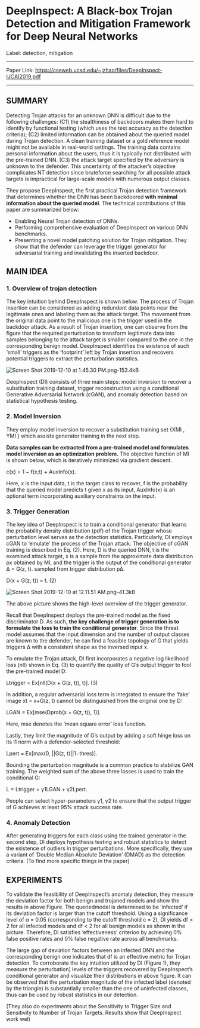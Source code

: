 ﻿# DeepInspect: A Black-box Trojan Detection and Mitigation Framework for Deep Neural Networks

Label: detection, mitigation

---

Paper Link: https://cseweb.ucsd.edu/~jzhao/files/DeepInspect-IJCAI2019.pdf

---
## SUMMARY
Detecting Trojan attacks for an unknown DNN is difficult due to the following challenges: (C1) the stealthiness of backdoors makes them hard to identify by functional testing (which uses the test accuracy as the detection criteria); (C2) limited information can be obtained about the queried model during Trojan detection. A clean training dataset or a gold reference model might not be available in real-world settings. The training data contains personal information about the users, thus it is typically not distributed with the pre-trained DNN. (C3) the attack target specified by the adversary is unknown to the defender. This uncertainty of the attacker’s objective complicates NT detection since bruteforce searching for all possible attack targets is impractical for large-scale models with numerous output classes.

They propose DeepInspect, the first practical Trojan detection framework that determines whether the DNN has been backdoored **with minimal information about the queried model**. The technical contributions of this paper are summarized below:

- Enabling Neural Trojan detection of DNNs. 
- Performing comprehensive evaluation of DeepInspect on various DNN benchmarks. 
- Presenting a novel model patching solution for Trojan mitigation. They show that the defender can leverage the trigger generator for adversarial training and invalidating the inserted backdoor.

## MAIN IDEA  
### 1. Overview of trojan detection
The key intuition behind DeepInspect is shown below. The process of Trojan insertion can be considered as adding redundant data points near the legitimate ones and labeling them as the attack target. The movement from the original data point to the malicious one is the trigger used in the backdoor attack. As a result of Trojan insertion, one can observe from the figure that the required perturbation to transform legitimate data into samples belonging to the attack target is smaller compared to the one in the corresponding benign model. DeepInspect identifies the existence of such ‘small’ triggers as the ‘footprint’ left by Trojan insertion and recovers potential triggers to extract the perturbation statistics.

![Screen Shot 2019-12-10 at 1.45.30 PM.png-153.4kB][1]


DeepInspect (DI) consists of three main steps: model inversion to recover a substitution training dataset, trigger reconstruction using a conditional Generative Adversarial Network (cGAN), and anomaly detection based on statistical hypothesis testing. 

### 2. Model Inversion 
They employ model inversion to recover a substitution training set {XMI , YMI } which assists generator training in the next step.

**Data samples can be extracted from a pre-trained model and formulates model inversion as an optimization problem.** The objective function of MI is shown below, which is iteratively minimized via gradient descent.  

c(x) = 1 − f(x;t) + AuxInfo(x).  

Here, x is the input data, t is the target class to recover, f is the probability that the queried model predicts t given x as its input, AuxInfo(x) is an optional term incorporating auxiliary constraints on the input.


### 3. Trigger Generation
The key idea of DeepInspect is to train a conditional generator that learns the probability density distribution (pdf) of the Trojan trigger whose perturbation level serves as the detection statistics. Particularly, DI employs cGAN to ‘emulate’ the process of the Trojan attack. The objective of cGAN training is described in Eq. (2). Here, D is the queried DNN, t is the examined attack target, x is a sample from the approximate data distribution px obtained by MI, and the trigger is the output of the conditional generator ∆ = G(z, t). sampled from trigger distribution p∆.  

D(x + G(z, t)) = t. (2)  

![Screen Shot 2019-12-10 at 12.11.51 AM.png-41.3kB][2]

The above picture shows the high-level overview of the trigger generator. 

Recall that DeepInspect deploys the pre-trained model as the fixed discriminator D. As such, **the key challenge of trigger generation is to formulate the loss to train the conditional generator**. Since the threat model assumes that the input dimension and the number of output classes are known to the defender, he can find a feasible topology of G that yields triggers ∆ with a consistent shape as the inversed input x. 

To emulate the Trojan attack, DI first incorporates a negative log likelihood loss (nll) shown in Eq. (3) to quantify the quality of G’s output trigger to fool the pre-trained model D:  

Ltrigger = Ex[nll(D(x + G(z, t)), t)].  (3)    

In addition, a regular adversarial loss term is integrated to ensure the ‘fake’ image xt = x+G(z, t) cannot be distinguished from the original one by D:  

LGAN = Ex[mse(Dprob(x + G(z, t)), 1)].    

Here, mse denotes the ‘mean square error’ loss function. 

Lastly, they limit the magnitude of G’s output by adding a soft hinge loss on its l1 norm with a defender-selected threshold:   

Lpert = Ex[max(0, ||G(z, t)||1−thres)].     
  
Bounding the perturbation magnitude is a common practice to
stabilize GAN training. The weighted sum of the above three losses is used to train the conditional G:  
  
L = Ltrigger + γ1LGAN + γ2Lpert.   
  
People can select hyper-parameters γ1, γ2 to ensure that the output trigger of G achieves at least 95% attack success rate. 


### 4. Anomaly Detection
After generating triggers for each class using the trained generator in the second step, DI deploys hypothesis testing and robust statistics to detect the existence of outliers in trigger perturbations. More specifically, they use a variant of ‘Double Median Absolute Deviation’ (DMAD) as the detection criteria. (To find more specific things in the paper)


## EXPERIMENTS

To validate the feasibility of DeepInspect’s anomaly detection, they measure the deviation factor for both benign and trojaned models and show the results in above Figure. The queriedmodel is determined to be ‘infected’ if its deviation factor is
larger than the cutoff threshold. Using a significance level
of α = 0.05 (corresponding to the cutoff threshold c = 2), DI yields df > 2 for all infected models and df < 2 for all benign models as shown in the picture. Therefore, DI satisfies ‘effectiveness’ criterion by achieving 0% false positive rates and 0% false negative rate across all benchmarks.

The large gap of deviation factors between an infected DNN and the corresponding benign one indicates that df is an effective metric for Trojan detection. To corroborate the key intuition utilized by DI (Figure 1), they measure the perturbation] levels of the triggers recovered by DeepInspect’s conditional generator and visualize their distributions in above figure. It can be observed that the perturbation magnitude of the infected label (denoted by the triangle) is substantially smaller than the one of uninfected classes, thus can be used by robust statistics in our detection. 

(They also do experiments about the Sensitivity to Trigger Size and Sensitivity to Number of Trojan Targets. Results show that DeepInspect work wel)


  [1]: http://static.zybuluo.com/Shenao/3l7edx8yh4mfvqlpidl0fijf/Screen%20Shot%202019-12-10%20at%201.45.30%20PM.png
  [2]: http://static.zybuluo.com/Shenao/q9oisul4oawbtyqg3p0vh6mf/Screen%20Shot%202019-12-10%20at%2012.11.51%20AM.png